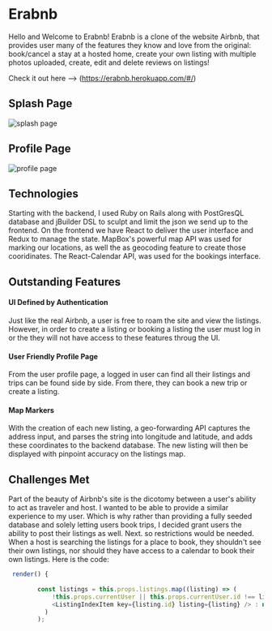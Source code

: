 # Erabnb



Hello and Welcome to Erabnb! Erabnb is a clone of the website Airbnb, that provides
user many of the features they know and love from the original: book/cancel a stay at a hosted home, create your own listing with multiple photos uploaded, create, edit and delete reviews on listings!

Check it out here --> (https://erabnb.herokuapp.com/#/)

## Splash Page
![splash page](https://erabnb-seed-data.s3.amazonaws.com/images_for_readme/Screen+Shot+2021-09-17+at+10.08.37+AM.png)

## Profile Page
![profile page](https://erabnb-seed-data.s3.amazonaws.com/images_for_readme/Screen+Shot+2021-09-17+at+10.11.26+AM.png)

## Technologies

Starting with the backend, I used Ruby on Rails along with PostGresQL database and jBuilder DSL to sculpt and limit the json we send up to the frontend. On the frontend we have React to deliver the user interface and Redux to manage the state. MapBox's powerful map API was used for marking our locations, as well the as geocoding feature to create those cooridinates. The React-Calendar API, was used for the bookings interface. 

## Outstanding Features

#### UI Defined by Authentication 

Just like the real Airbnb, a user is free to roam the site and view the listings. However, in order to create a listing or booking a listing the user must log in or the they will not have access to these features throug the UI. 

#### User Friendly Profile Page

From the user profile page, a logged in user can find all their listings and trips can be found side by side. From there, they can book a new trip or create a listing. 

#### Map Markers

With the creation of each new listing, a geo-forwarding API captures the address input, and parses the string into longitude and latitude, and adds these coordinates to the backend database. The new listing will then be displayed with pinpoint accuracy on the listings map. 

## Challenges Met 

Part of the beauty of Airbnb's site is the dicotomy between a user's ability to act as traveler and host. I wanted to be able to provide a similar experience to my user. Which is why rather than providing a fully seeded database and solely letting users book trips, I decided grant users the ability to post their listings as well. Next. so restrictions would be needed. When a host is searching the listings for a place to book, they shouldn't see their own listings, nor should they have access to a calendar to book their own listings. Here is the code: 

```js
 render() {
        
        const listings = this.props.listings.map((listing) => (
            !this.props.currentUser || this.props.currentUser.id !== listing.host_id ?
            <ListingIndexItem key={listing.id} listing={listing} /> : null
          ) 
        );


```



